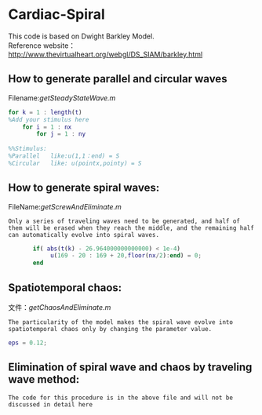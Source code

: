 # Cardiac-Spiral

This  code is based on Dwight Barkley Model. \
Reference website：
http://www.thevirtualheart.org/webgl/DS_SIAM/barkley.html

## How to generate parallel and circular waves

Filename:*getSteadyStateWave.m*

```matlab
for k = 1 : length(t)
%Add your stimulus here
	for i = 1 : nx
        for j = 1 : ny
        
%%Stimulus:
%Parallel   like:u(1,1：end) = S
%Circular   like: u(pointx,pointy) = S
```


## How to generate spiral waves:

FileName:*getScrewAndEliminate.m*

    Only a series of traveling waves need to be generated, and half of them will be erased when they reach the middle, and the remaining half can automatically evolve into spiral waves.

```matlab
       if( abs(t(k) - 26.964000000000000) < 1e-4)
            u(169 - 20 : 169 + 20,floor(nx/2):end) = 0;
       end
```



## Spatiotemporal chaos:

文件：*getChaosAndEliminate.m*

    The particularity of the model makes the spiral wave evolve into spatiotemporal chaos only by changing the parameter value.

```matlab
eps = 0.12;
```


## Elimination of spiral wave and chaos by traveling wave method:

    The code for this procedure is in the above file and will not be discussed in detail here
